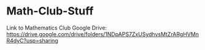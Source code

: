 # Math-Club-Stuff

Link to Mathematics Club Google Drive: https://drive.google.com/drive/folders/1NDpAPS7ZxUSydhvsMtZrARgHVMnR4dyC?usp=sharing